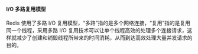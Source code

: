 #### I/O 多路复用模型

Redis 使用了多路 I/O 复用模型，“多路”指的是多个网络连接，“复用”指的是复用同一个线程，采用多路 I/O 复用技术可以让单个线程高效的处理多个连接请求，这样就减少了创建和销毁线程所带来的时间消耗，从而到达高效处理大量并发请求的目的。

